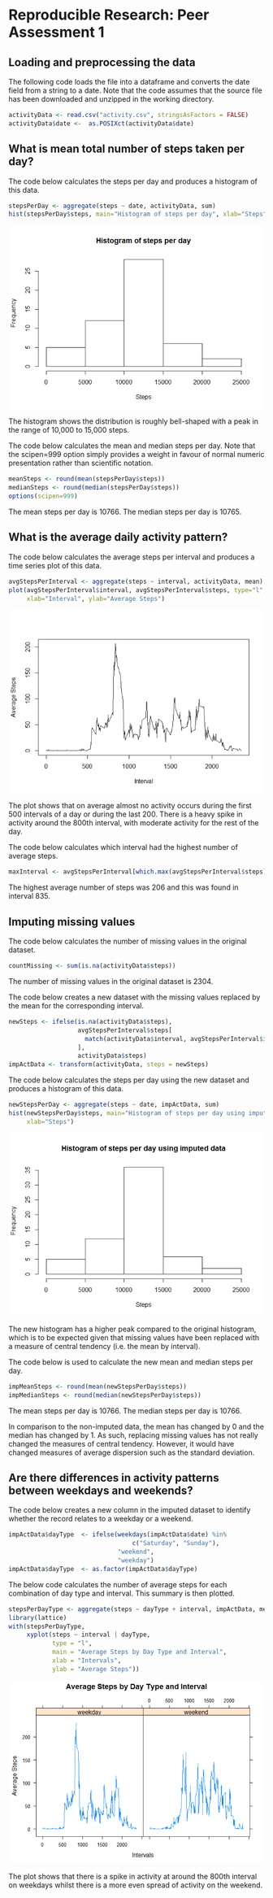 # Reproducible Research: Peer Assessment 1


## Loading and preprocessing the data

The following code loads the file into a dataframe and converts the date field from a string to a date. Note that the code assumes that the source file has been downloaded and unzipped in the working directory.
 

```r
activityData <- read.csv("activity.csv", stringsAsFactors = FALSE)
activityData$date <-  as.POSIXct(activityData$date)
```

## What is mean total number of steps taken per day?

The code below calculates the steps per day and produces a histogram of this data.


```r
stepsPerDay <- aggregate(steps ~ date, activityData, sum)
hist(stepsPerDay$steps, main="Histogram of steps per day", xlab="Steps")
```

![](PA1_template_files/figure-html/unnamed-chunk-2-1.png)<!-- -->

The histogram shows the distribution is roughly bell-shaped with a peak in the range of 10,000 to 15,000 steps.

The code below calculates the mean and median steps per day. Note that the scipen=999 option simply provides a weight in favour of normal numeric presentation rather than scientific notation.


```r
meanSteps <- round(mean(stepsPerDay$steps))
medianSteps <- round(median(stepsPerDay$steps))
options(scipen=999)
```

The mean steps per day is 10766. The median steps per day is 10765.

## What is the average daily activity pattern?

The code below calculates the average steps per interval and produces a time series plot of this data. 


```r
avgStepsPerInterval <- aggregate(steps ~ interval, activityData, mean)
plot(avgStepsPerInterval$interval, avgStepsPerInterval$steps, type="l", 
     xlab="Interval", ylab="Average Steps")
```

![](PA1_template_files/figure-html/unnamed-chunk-4-1.png)<!-- -->

The plot shows that on average almost no activity occurs during the first 500 intervals of a day or during the last 200. There is a heavy spike in activity around the 800th interval, with moderate activity for the rest of the day.

The code below calculates which interval had the highest number of average steps.


```r
maxInterval <- avgStepsPerInterval[which.max(avgStepsPerInterval$steps), ]
```

The highest average number of steps was 206 and this was found in interval 835.

## Imputing missing values

The code below calculates the number of missing values in the original dataset.


```r
countMissing <- sum(is.na(activityData$steps))
```

The number of missing values in the original dataset is 2304.

The code below creates a new dataset with the missing values replaced by the mean for the corresponding interval.


```r
newSteps <- ifelse(is.na(activityData$steps), 
                   avgStepsPerInterval$steps[
                     match(activityData$interval, avgStepsPerInterval$interval)
                   ], 
                   activityData$steps)
impActData <- transform(activityData, steps = newSteps)
```

The code below calculates the steps per day using the new dataset and produces a histogram of this data.


```r
newStepsPerDay <- aggregate(steps ~ date, impActData, sum)
hist(newStepsPerDay$steps, main="Histogram of steps per day using imputed data", 
     xlab="Steps")
```

![](PA1_template_files/figure-html/unnamed-chunk-8-1.png)<!-- -->

The new histogram has a higher peak compared to the original histogram, which is to be expected given that missing values have been replaced with a measure of central tendency (i.e. the mean by interval).

The code below is used to calculate the new mean and median steps per day.


```r
impMeanSteps <- round(mean(newStepsPerDay$steps))
impMedianSteps <- round(median(newStepsPerDay$steps))
```

The mean steps per day is 10766. The median steps per day is 10766.

In comparison to the non-imputed data, the mean has changed by 0 and the median has changed by 1. As such, replacing missing values has not really changed the measures of central tendency. However, it would have changed measures of average dispersion such as the standard deviation.

## Are there differences in activity patterns between weekdays and weekends?

The code below creates a new column in the imputed dataset to identify whether the record relates to a weekday or a weekend.


```r
impActData$dayType  <- ifelse(weekdays(impActData$date) %in% 
                                  c("Saturday", "Sunday"),
                              "weekend", 
                              "weekday")
impActData$dayType  <- as.factor(impActData$dayType)
```

The below code calculates the number of average steps for each combination of day type and interval. This summary is then plotted.


```r
stepsPerDayType <- aggregate(steps ~ dayType + interval, impActData, mean)
library(lattice)
with(stepsPerDayType, 
     xyplot(steps ~ interval | dayType, 
            type = "l",      
            main = "Average Steps by Day Type and Interval",
            xlab = "Intervals",
            ylab = "Average Steps"))
```

![](PA1_template_files/figure-html/unnamed-chunk-11-1.png)<!-- -->

The plot shows that there is a spike in activity at around the 800th interval on weekdays whilst there is a more even spread of activity on the weekend. 
